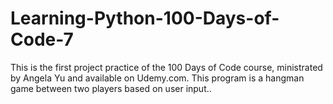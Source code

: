 # Learning-Python-100-Days-of-Code-7
This is the first project practice of the 100 Days of Code course, ministrated by Angela Yu and available on Udemy.com. This program is a hangman game between two players based on user input..
